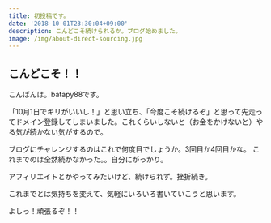 ```yaml
---
title: 初投稿です。
date: '2018-10-01T23:30:04+09:00'
description: こんどこそ続けられるか。ブログ始めました。
image: /img/about-direct-sourcing.jpg
---
```

## こんどこそ！！

こんばんは。batapy88です。

「10月1日でキリがいいし！」と思い立ち、「今度こそ続けるぞ」と思って先走ってドメイン登録してしまいました。これくらいしないと（お金をかけないと）やる気が続かない気がするので。

ブログにチャレンジするのはこれで何度目でしょうか。3回目か4回目かな。
これまでのは全然続かなかった。。自分にがっかり。

アフィリエイトとかやってみたいけど、続けられず。挫折続き。

これまでとは気持ちを変えて、気軽にいろいろ書いていこうと思います。

よしっ！頑張るぞ！！
